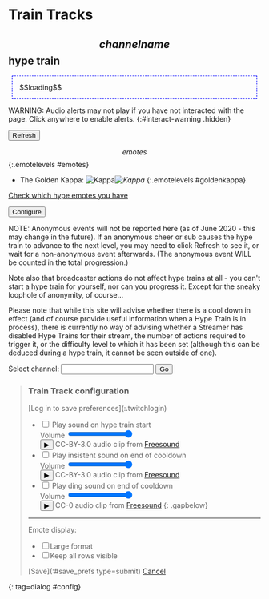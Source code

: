 # Train Tracks
## $$channelname$$ hype train

<div id=hypeinfo><p id=status>$$loading$$</p></div>

WARNING: Audio alerts may not play if you have not interacted with the page.
Click anywhere to enable alerts.
{:#interact-warning .hidden}

<button type=button id=refresh>Refresh</button>

$$emotes$$
{:.emotelevels #emotes}

<!-- -->

* The Golden Kappa: ![Kappa](https://static-cdn.jtvnw.net/emoticons/v2/80393/default/light/1.0)*![Kappa](https://static-cdn.jtvnw.net/emoticons/v2/80393/default/light/3.0)*
{:.emotelevels #goldenkappa}

[Check which hype emotes you have](/checklist)

<button type=button id=configure>Configure</button>

NOTE: Anonymous events will not be reported here (as of June 2020 - this may
change in the future). If an anonymous cheer or sub causes the hype train to
advance to the next level, you may need to click Refresh to see it, or wait
for a non-anonymous event afterwards. (The anonymous event WILL be counted in
the total progression.)

Note also that broadcaster actions do not affect hype trains at all - you can't
start a hype train for yourself, nor can you progress it. Except for the sneaky
loophole of anonymity, of course...

Please note that while this site will advise whether there is a cool down in
effect (and of course provide useful information when a Hype Train is in process),
there is currently no way of advising whether a Streamer has disabled Hype Trains
for their stream, the number of actions required to trigger it, or the difficulty
level to which it has been set (although this can be deduced during a hype train,
it cannot be seen outside of one).

<form method=get action=hypetrain>
<label>Select channel: <input name=for></label>
<input type=submit value="Go">
</form>

<style>
@import url('https://fonts.googleapis.com/css2?family=Inter&display=swap');
#hypeinfo {font-family: 'Inter', sans-serif;}
.cookiesinfo {
	color: black;
	text-decoration: none;
}
.cookiesinfo:after {
	content: "?";
	font-family: sans-serif;
	display: inline-block;
	text-align: center;
	font-size: 0.8em;
	line-height: 0.8em;
	border-radius: 50%;
	margin-left: 6px;
	padding: 0.13em 0.2em 0.09em 0.2em;
	border: 1px solid;
}

.avatar {max-width: 40px; vertical-align: middle;}

.emotelevels li:before {content: "Pending: ";}
.emotelevels li.available:before {content: "Earnable: ";}
.emotelevels li.next:before {content: "Next goal: ";}
#emotes li:last-of-type:before {content: "";} /* The last row isn't a single level */
body:not(.emotes_allrows) #emotes li:not(.next):not(.available) {display: none;}

/* During a golden kappa train, hide the regular emotes and just show the one row with one emote. */
#goldenkappa {display: none;}
[data-hypetype=golden_kappa] #goldenkappa {display: block;}
[data-hypetype=golden_kappa] #emotes {display: none;}

/* Show a larger version of the emotes on hover */
.emotelevels em {
	position: relative;
	width: 0; height: 0;
}
.emotelevels em:nth-of-type(1) {left: 30px;} /* Manually do the calculations :( */
.emotelevels em:nth-of-type(2) {left: 60px;}
.emotelevels em:nth-of-type(3) {left: 90px;}
.emotelevels em:nth-of-type(4) {left: 120px;}
.emotelevels em:nth-of-type(5) {left: 150px;}
.emotelevels em:nth-of-type(6) {left: 180px;}
.emotelevels em:nth-of-type(7) {left: 210px;}
.emotelevels em:nth-of-type(8) {left: 240px;}
.emotelevels em:nth-of-type(9) {left: 270px;}
.emotelevels em:nth-of-type(10) {left: 300px;}
.emotelevels em:nth-of-type(11) {left: 330px;}
.emotelevels em img {
	display: none;
	position: absolute;
	background: white;
	border: 2px solid black;
	box-shadow: 5px 5px 10px 0px cyan;
	padding: 2px;
	margin: 2px;
}
.emotelevels img:hover + em img {display: block;}

/* With class emotes_large, show those larger-format ones instead of the small ones. No hover. */
.emotes_large .emotelevels img {display: none;}
.emotes_large .emotelevels li {height: 280px;}
.emotes_large .emotelevels li:last-of-type {height: 140px;} /* The last row (or the only row for Golden Kappa) doesn't need to wrap */
.emotes_large .emotelevels em img {display: block; box-shadow: none; border: none;}
.emotes_large .emotelevels em:nth-of-type(1) {left: 0px;} /* Reposition since we have to do it manually anyway :( */
.emotes_large .emotelevels em:nth-of-type(2) {left: 125px;}
.emotes_large .emotelevels em:nth-of-type(3) {left: 250px;}
.emotes_large .emotelevels em:nth-of-type(4) {left: 375px;}
.emotes_large .emotelevels em:nth-of-type(5) {left: 500px;}
.emotes_large .emotelevels em:nth-of-type(6) {left: 625px;}
/* If Twitch rolls out a twelfth emote for each row, reset these to start at zero instead of staggering them. */
.emotes_large .emotelevels em:nth-of-type(7) {top: 118px; left: 62.5px;}
.emotes_large .emotelevels em:nth-of-type(8) {top: 118px; left: 187.5px;}
.emotes_large .emotelevels em:nth-of-type(9) {top: 118px; left: 312.5px;}
.emotes_large .emotelevels em:nth-of-type(10) {top: 118px; left: 437.5px;}
.emotes_large .emotelevels em:nth-of-type(11) {top: 118px; left: 562.5px;}

audio {display: none;}
#config ul.gapbelow li {margin-bottom: 1.5em;}
#interact-warning {
	background: #ffff88;
	border: 3px solid #ffaa00;
	width: max-content;
	padding: 0.5em;
}
#interact-warning.hidden {display: none;}

#infopopup {max-width: 680px;}

#hypeinfo p {
	padding: 1em;
	margin: 0.5em;
	max-width: 40em;
	border: 1px dashed blue;
}
</style>

> ### Train Track configuration <!-- that sounds like something completely different -->
> <form id=configform>
> [Log in to save preferences](:.twitchlogin)
>
> * <label><input type=checkbox name=use_start> Play sound on hype train start</label><br>
>   Volume <input type=range name=vol_start value=100><br>
>   <button type=button class="play" id="play_start">&#x25b6;</button>
>   CC-BY-3.0 audio clip from [Freesound](https://freesound.org/people/ecodios/sounds/119963/)
> * <label><input type=checkbox name=use_insistent> Play insistent sound on end of cooldown</label><br>
>   Volume <input type=range name=vol_insistent value=100><br>
>   <button type=button class="play" id="play_insistent">&#x25b6;</button>
>   CC-BY-3.0 audio clip from [Freesound](https://freesound.org/people/tim.kahn/sounds/22627/)
> * <label><input type=checkbox name=use_ding> Play ding sound on end of cooldown</label><br>
>   Volume <input type=range name=vol_ding value=100><br>
>   <button type=button class="play" id="play_ding">&#x25b6;</button>
>   CC-0 audio clip from [Freesound](https://freesound.org/people/ccr_fs/sounds/484718/)
> {: .gapbelow}
>
> <hr>
>
> Emote display:
> * <label><input type=checkbox name=emotes_large>Large format</label>
> * <label><input type=checkbox name=emotes_allrows>Keep all rows visible</label>
>
> [Save](:#save_prefs type=submit) [Cancel](:.dialog_close)
> </form>
{: tag=dialog #config}

<dialog id=infopopup><button type=button class=dialog_cancel>x</button><div></div></dialog>

<audio id=sfx_start controls src="/static/whistle.flac" preload="none"></audio>
<audio id=sfx_insistent controls src="/static/insistent.flac" preload="none"></audio>
<audio id=sfx_ding controls src="/static/ding.mp3" preload="none"></audio>
